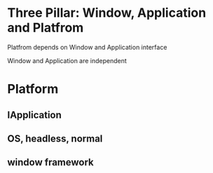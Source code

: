 # Three Pillar: Window, Application and Platfrom

Platfrom depends on Window and Application interface

Window and Application are independent

# Platform

## IApplication

## OS, headless, normal

## window framework




